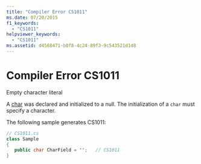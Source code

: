```yaml
---
title: "Compiler Error CS1011"
ms.date: 07/20/2015
f1_keywords: 
  - "CS1011"
helpviewer_keywords: 
  - "CS1011"
ms.assetid: d4568471-b0f8-4c24-89f3-9c543521d1d8
---
```

# Compiler Error CS1011
Empty character literal  
  
 A [char](../../csharp/language-reference/keywords/char.md) was declared and initialized to a null. The initialization of a `char` must specify a character.  
  
 The following sample generates CS1011:  
  
```csharp  
// CS1011.cs  
class Sample  
{  
   public char CharField = '';   // CS1011  
}  
```
